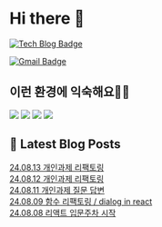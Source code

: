 # Hi there 👋

[![Tech Blog Badge](http://img.shields.io/badge/tistory-black?style=flat-square&logo=Tistory&link=https://codingpracticenote.tistory.com/)](https://codingpracticenote.tistory.com/)
	
[![Gmail Badge](https://img.shields.io/badge/Gmail-d14836?style=flat-square&logo=Gmail&logoColor=white&link=mailto:tkdrnr1215@gmail.com)](mailto:tkdrnr1215@gmail.com)

## 이런 환경에 익숙해요✍🏼

<img src="https://img.shields.io/badge/CSS3-1572B6?style=flat-square&logo=CSS3&logoColor=white"/> </t>
<img src="https://img.shields.io/badge/HTML5-E34F26?style=flat-square&logo=HTML5&logoColor=white"/> 
<img src="https://img.shields.io/badge/JavaScript-F7DF1E?style=flat-square&logo=JavaScript&logoColor=white"/>
<img src="https://img.shields.io/badge/TypeScript-3178C6?style=flat-square&logo=TypeScript&logoColor=white"/>

## 📕 Latest Blog Posts

<a href=https://codingpracticenote.tistory.com/294>24.08.13 개인과제 리팩토링</a></br><a href=https://codingpracticenote.tistory.com/293>24.08.12 개인과제 리팩토링</a></br><a href=https://codingpracticenote.tistory.com/292>24.08.11 개인과제 질문 답변</a></br><a href=https://codingpracticenote.tistory.com/291>24.08.09 함수 리팩토링 / dialog in react</a></br><a href=https://codingpracticenote.tistory.com/290>24.08.08 리액트 입문주차 시작</a></br>
